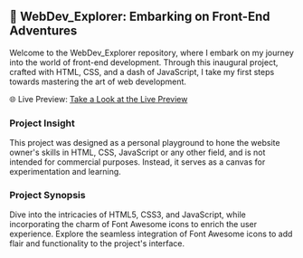 
## 🌟 WebDev_Explorer: Embarking on Front-End Adventures

Welcome to the WebDev_Explorer repository, where I embark on my journey into the world of front-end development. Through this inaugural project, crafted with HTML, CSS, and a dash of JavaScript, I take my first steps towards mastering the art of web development.

🌐 Live Preview: [Take a Look at the Live Preview](https://jihado-i.github.io/Template1_the-first-App/)

### Project Insight
This project was designed as a personal playground to hone the website owner's skills in HTML, CSS, JavaScript or any other field, and is not intended for commercial purposes. Instead, it serves as a canvas for experimentation and learning.

### Project Synopsis
Dive into the intricacies of HTML5, CSS3, and JavaScript, while incorporating the charm of Font Awesome icons to enrich the user experience. Explore the seamless integration of Font Awesome icons to add flair and functionality to the project's interface.

